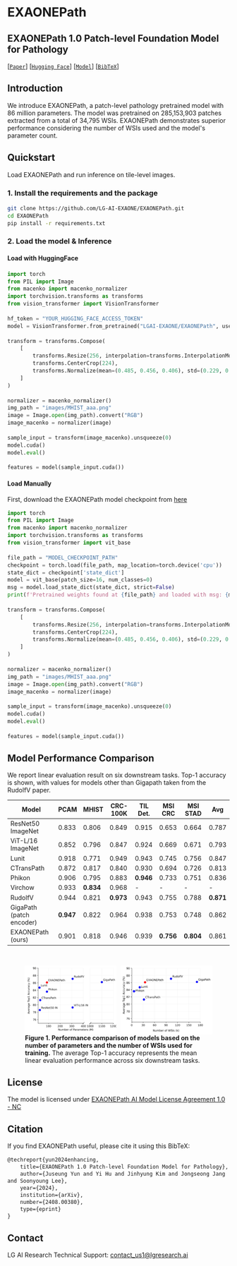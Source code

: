 <!-- ---
license: other
license_name: exaonepath
license_link: LICENSE
tags:
- lg-ai
- EXAONEPath
--- -->

# EXAONEPath

## EXAONEPath 1.0 Patch-level Foundation Model for Pathology

[[`Paper`](https://arxiv.org/abs/2408.00380)] [[`Hugging Face`](https://huggingface.co/LGAI-EXAONE/EXAONEPath)] [[`Model`](https://github.com/LG-AI-EXAONE/EXAONEPath/releases/download/1.0.0/EXAONEPath.ckpt)] [[`BibTeX`](#Citation)]


<!-- ## Updates: -->

<!-- ## Install -->
## Introduction
We introduce EXAONEPath, a patch-level pathology pretrained model with 86 million parameters. 
The model was pretrained on 285,153,903 patches extracted from a total of 34,795 WSIs. 
EXAONEPath demonstrates superior performance considering the number of WSIs used and the model's parameter count.




## Quickstart
Load EXAONEPath and run inference on tile-level images.

### 1. Install the requirements and the package ###
```bash
git clone https://github.com/LG-AI-EXAONE/EXAONEPath.git
cd EXAONEPath
pip install -r requirements.txt
```

### 2. Load the model & Inference
#### Load with HuggingFace


```python
import torch
from PIL import Image
from macenko import macenko_normalizer
import torchvision.transforms as transforms
from vision_transformer import VisionTransformer

hf_token = "YOUR_HUGGING_FACE_ACCESS_TOKEN"
model = VisionTransformer.from_pretrained("LGAI-EXAONE/EXAONEPath", use_auth_token=hf_token)

transform = transforms.Compose(
    [
        transforms.Resize(256, interpolation=transforms.InterpolationMode.BICUBIC),
        transforms.CenterCrop(224),
        transforms.Normalize(mean=(0.485, 0.456, 0.406), std=(0.229, 0.224, 0.225)),
    ]
)

normalizer = macenko_normalizer()
img_path = "images/MHIST_aaa.png"
image = Image.open(img_path).convert("RGB")
image_macenko = normalizer(image)

sample_input = transform(image_macenko).unsqueeze(0)
model.cuda()
model.eval()

features = model(sample_input.cuda())
```

#### Load Manually
First, download the EXAONEPath model checkpoint from [here](https://github.com/LG-AI-EXAONE/EXAONEPath/releases/download/1.0.0/EXAONEPath.ckpt)

```python
import torch
from PIL import Image
from macenko import macenko_normalizer
import torchvision.transforms as transforms
from vision_transformer import vit_base

file_path = "MODEL_CHECKPOINT_PATH"
checkpoint = torch.load(file_path, map_location=torch.device('cpu'))
state_dict = checkpoint['state_dict']
model = vit_base(patch_size=16, num_classes=0)
msg = model.load_state_dict(state_dict, strict=False)
print(f'Pretrained weights found at {file_path} and loaded with msg: {msg}')

transform = transforms.Compose(
    [
        transforms.Resize(256, interpolation=transforms.InterpolationMode.BICUBIC),
        transforms.CenterCrop(224),
        transforms.Normalize(mean=(0.485, 0.456, 0.406), std=(0.229, 0.224, 0.225)),
    ]
)

normalizer = macenko_normalizer()
img_path = "images/MHIST_aaa.png"
image = Image.open(img_path).convert("RGB")
image_macenko = normalizer(image)

sample_input = transform(image_macenko).unsqueeze(0)
model.cuda()
model.eval()

features = model(sample_input.cuda())
```

## Model Performance Comparison

We report linear evaluation result on six downstream tasks. Top-1 accuracy is shown, with values for models other than Gigapath taken from the RudolfV paper.

| Model                    | PCAM      | MHIST     | CRC-100K  | TIL Det.  | MSI CRC   | MSI STAD  | Avg       |
|--------------------------|-----------|-----------|-----------|-----------|-----------|-----------|-----------|
| ResNet50 ImageNet        | 0.833     | 0.806     | 0.849     | 0.915     | 0.653     | 0.664     | 0.787     |
| ViT-L/16 ImageNet        | 0.852     | 0.796     | 0.847     | 0.924     | 0.669     | 0.671     | 0.793     |
| Lunit                    | 0.918     | 0.771     | 0.949     | 0.943     | 0.745     | 0.756     | 0.847     |
| CTransPath               | 0.872     | 0.817     | 0.840     | 0.930     | 0.694     | 0.726     | 0.813     |
| Phikon                   | 0.906     | 0.795     | 0.883     | **0.946** | 0.733     | 0.751     | 0.836     |
| Virchow                  | 0.933     | **0.834** | 0.968     | -         | -         | -         | -         |
| RudolfV                  | 0.944     | 0.821     | **0.973** | 0.943     | 0.755     | 0.788     | **0.871** |
| GigaPath (patch encoder) | **0.947** | 0.822     | 0.964     | 0.938     | 0.753     | 0.748     | 0.862     |
| EXAONEPath (ours)        | 0.901     | 0.818     | 0.946     | 0.939     | **0.756** | **0.804** | 0.861     |

<br>

<figure>
    <div style="display: flex; justify-content: center; gap: 10px;">
        <img src="figures/model_comparison_param-1.png" alt="Model Comparison Param" style="width: 49%;">
        <img src="figures/model_comparison_wsis-1.png" alt="Model Comparison WSIS" style="width: 49%;">
    </div>
    <figcaption style="text-align: left;">
        <strong>Figure 1. Performance comparison of models based on the number of parameters and the number of WSIs used for training.</strong> The average Top-1 accuracy represents the mean linear evaluation performance across six downstream tasks.
    </figcaption>
</figure>

## License
The model is licensed under [EXAONEPath AI Model License Agreement 1.0 - NC](./LICENSE)

## Citation
If you find EXAONEPath useful, please cite it using this BibTeX:
```
@techreport{yun2024enhancing,
    title={EXAONEPath 1.0 Patch-level Foundation Model for Pathology},
    author={Juseung Yun and Yi Hu and Jinhyung Kim and Jongseong Jang and Soonyoung Lee},
    year={2024},
    institution={arXiv},
    number={2408.00380},
    type={eprint}
}
```

## Contact
LG AI Research Technical Support: <a href="mailto:contact_us1@lgresearch.ai">contact_us1@lgresearch.ai</a>